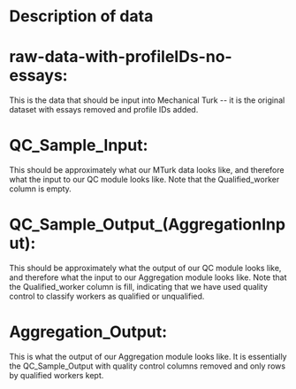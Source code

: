 <h1> Description of data </h1>

<h1> raw-data-with-profileIDs-no-essays: </h1>
This is the data that should be input into Mechanical Turk -- it is the original dataset with essays removed and profile IDs added.

<h1> QC_Sample_Input: </h1>
This should be approximately what our MTurk data looks like, and therefore what the input to our QC module looks like. Note that the Qualified_worker column is empty.

<h1> QC_Sample_Output_(AggregationInput): </h1>
This should be approximately what the output of our QC module looks like, and therefore what the input to our Aggregation module looks like. Note that the Qualified_worker column is fill, indicating that we have used quality control to classify workers as qualified or unqualified.

<h1> Aggregation_Output: </h1>
This is what the output of our Aggregation module looks like. It is essentially the QC_Sample_Output with quality control columns removed and only rows by qualified workers kept.
